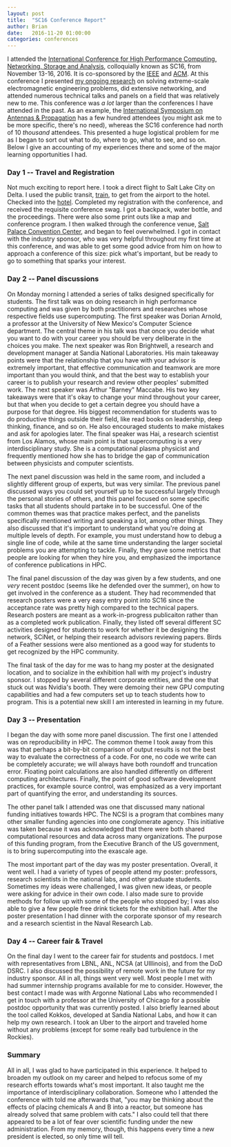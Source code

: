 ```yaml
---
layout: post
title:  "SC16 Conference Report"
author: Brian
date:   2016-11-20 01:00:00
categories: conferences
---
```

I attended the <a href="http://sc16.supercomputing.org/">International Conference for High Performance Computing, Networking, Storage and Analysis</a>, colloquially known as SC16, from November 13-16, 2016. It is co-sponsored by the <a href="https://www.ieee.org">IEEE</a> and <a href="https://www.acm.org">ACM</a>. At this conference I presented <a href="http://sc16.supercomputing.org/?post_type=page&p=3273&id=post273&sess=sess273">my ongoing research</a> on solving extreme-scale electromagnetic engineering problems, did extensive networking, and attended numerous technical talks and panels on a field that was relatively new to me. This conference was <i>a lot</i> larger than the conferences I have attended in the past. As an example, the <a href="http://www.2016apsursi.org/">International Symposium on Antennas & Propagation</a> has a few hundred attendees (you might ask me to be more specific, there's no need), whereas the SC16 conference had north of 10 <i>thousand</i> attendees. This presented a huge logistical problem for me as I began to sort out what to do, where to go, what to see, and so on. Below I give an accounting of my experiences there and some of the major learning opportunities I had.

<h3>Day 1 -- Travel and Registration</h3>
Not much exciting to report here. I took a direct flight to Salt Lake City on Delta. I used the public transit, <a href="https://www.rideuta.com/">train</a>, to get from the airport to the hotel. Checked into the <a href="http://saltlake.littleamerica.com/">hotel</a>. Completed my registration with the conference, and received the requisite conference swag. I got a backpack, water bottle, and the proceedings. There were also some print outs like a map and conference program. I then walked through the conference venue, <a href="https://en.wikipedia.org/wiki/Salt_Palace">Salt Palace Convention Center</a>, and began to feel overwhelmed. I got in contact with the industry sponsor, who was very helpful throughout my first time at this conference, and was able to get some good advice from him on how to approach a conference of this size: pick what's important, but be ready to go to something that sparks your interest.

<h3>Day 2 -- Panel discussions</h3>
On Monday morning I attended a series of talks designed specifically for students. The first talk was on doing research in high performance computing and was given by both practitioners and researches whose respective fields use supercomputing. The first speaker was Dorian Arnold, a professor at the University of New Mexico's Computer Science department. The central theme in his talk was that once you decide what you want to do with your career you should be very deliberate in the choices you make. The next speaker was Ron Brightwell, a research and development manager at Sandia National Laboratories. His main takeaway points were that the relationship that you have with your advisor is extremely important, that effective communication and teamwork are more important than you would think, and that the best way to establish your career is to publish your research and review other peoples' submitted work. The next speaker was Arthur "Barney" Maccabe. His two key takeaways were that it's okay to change your mind throughout your career, but that when you decide to get a certain degree you should have a purpose for that degree. His biggest recommendation for students was to do productive things outside their field, like read books on leadership, deep thinking, finance, and so on. He also encouraged students to make mistakes and ask for apologies later. The final speaker was Hai, a research scientist from Los Alamos, whose main point is that supercomputing is a very interdisciplinary study. She is a computational plasma physicist and frequently mentioned how she has to bridge the gap of communication between physicists and computer scientists.

The next panel discussion was held in the same room, and included a slightly different group of experts, but was very similar. The previous panel discussed ways you could set yourself up to be successful largely through the personal stories of others, and this panel focused on some specific tasks that all students should partake in to be successful. One of the common themes was that practice makes perfect, and the panelists specifically mentioned writing and speaking a lot, among other things. They also discussed that it's important to understand what you're doing at multiple levels of depth. For example, you must understand how to debug a single line of code, while at the same time understanding the larger societal problems you are attempting to tackle. Finally, they gave some metrics that people are looking for when they hire you, and emphasized the importance of conference publications in HPC.

The final panel discussion of the day was given by a few students, and one <i>very</i> recent postdoc (seems like he defended over the summer), on how to get involved in the conference as a student. They had recommended that research posters were a very easy entry point into SC16 since the acceptance rate was pretty high compared to the technical papers. Research posters are meant as a work-in-progress publicaiton rather than as a completed work publication. Finally, they listed off several different SC activities designed for students to work for whether it be designing the network, SCiNet, or helping their research advisors reviewing papers. Birds of a Feather sessions were also mentioned as a good way for students to get recognized by the HPC community.

The final task of the day for me was to hang my poster at the designated location, and to socialize in the exhibition hall with my project's industry sponsor. I stopped by several different corporate entities, and the one that stuck out was Nvidia's booth. They were demoing their new GPU computing capabilities and had a few computers set up to teach students how to program. This is a potential new skill I am interested in learning in my future.

<h3>Day 3 -- Presentation</h3>
I began the day with some more panel discussion. The first one I attended was on reproducibility in HPC. The common theme I took away from this was that perhaps a bit-by-bit comparison of output results is not the best way to evaluate the correctness of a code. For one, no code we write can be completely accurate; we will always have both roundoff and truncation error. Floating point calculations are also handled differently on different computing architectures. Finally, the point of good software development practices, for example source control, was emphasized as a very important part of quantifying the error, and understanding its sources.

The other panel talk I attended was one that discussed many national funding initiatives towards HPC. The NCSI is a program that combines many other smaller funding agencies into one conglomerate agency. This initiative was taken because it was acknowledged that there were both shared computational resources and data across many organizations. The purpose of this funding program, from the Executive Branch of the US government, is to bring supercomputing into the exascale age.

The most important part of the day was my poster presentation. Overall, it went well. I had a variety of types of people attend my poster: professors, research scientists in the national labs, and other graduate students. Sometimes my ideas were challenged, I was given new ideas, or people were asking for advice in their own code. I also made sure to provide methods for follow up with some of the people who stopped by; I was also able to give a few people free drink tickets for the exhibition hall. After the poster presentation I had dinner with the corporate sponsor of my research and a research scientist in the Naval Research Lab.

<h3>Day 4 -- Career fair & Travel</h3>
On the final day I went to the career fair for students and postdocs. I met with representatives from LBNL, ANL, NCSA (at UIllinois), and from the DoD DSRC. I also discussed the possibility of remote work in the future for my industry sponsor. All in all, things went very well. Most people I met with had summer internship programs available for me to consider. However, the best contact I made was with Argonne National Labs who recommended I get in touch with a professor at the University of Chicago for a possible postdoc opportunity that was currently posted. I also briefly learned about the tool called Kokkos, developed at Sandia National Labs, and how it can help my own research. I took an Uber to the airport and traveled home without any problems (except for some really bad turbulence in the Rockies).

<h3>Summary</h3>
All in all, I was glad to have participated in this experience. It helped to broaden my outlook on my career and helped to refocus some of my research efforts towards what's most important. It also taught me the importance of interdisciplinary collaboration. Someone who I attended the conference with told me afterwards that, "you may be thinking about the effects of placing chemicals A and B into a reactor, but someone has already solved that same problem with cats." I also could tell that there appeared to be a lot of fear over scientific funding under the new administration. From my memory, though, this happens every time a new president is elected, so only time will tell.

